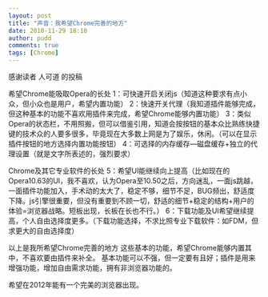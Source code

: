 ```yaml
---
layout: post
title: "声音：我希望Chrome完善的地方"
date: 2010-11-29 18:10
author: pudd
comments: true
tags: [Chrome]
---
```

感谢读者 人可道 的投稿

希望Chrome能吸取Opera的长处
1：可快速开启关闭js（知道这种要求有点小众，但小众也是用户，希望内置功能）
2：快速开关代理（我知道插件能够完成，但这种基本的功能不喜欢用插件来完成，希望Chrome能够内置功能）
3：类似Opera的状态栏，不用照搬，但可以借鉴引用，知道会按按钮的基本众比熟练快捷键的技术众的人要多很多，毕竟现在大多数上网是为了娱乐，休闲。（可以在显示插件按钮的地方选择内置功能按钮）
4：可选择的内存缓存—磁盘缓存+独立的代理设置（就是文字所表述的，强烈要求）

Chrome及其它专业软件的长处
5：希望UI能继续向上提高（比如现在的Opera10.63的UI，我不喜欢，认为Opera至10.50之后，方向迷乱，一面js跳越，一面插件功能加入，手术动的太大了，稳定不够，细节不足，BUG频出，舒适度下降。js引擎很重要，但没有重要到不顾一切，舒适的细节+稳定的结构+用户的体验=浏览器战略。短板出现，长板在长也不行。）
6：下载功能及UI希望继续提高，个人自由选择度更多。（下载功能选择，不求比照专业下载软件：如FDM，但求更大的自由选择度）

以上是我所希望Chrome完善的地方
这些基本的功能，希望Chrome能够内置其中，不喜欢要由插件来补全。
基本功能可以不强，但一定要有且好；插件是用来增强功能，增加自由需求功能，拥有非浏览器功能的。

希望在2012年能有一个完美的浏览器出现。

